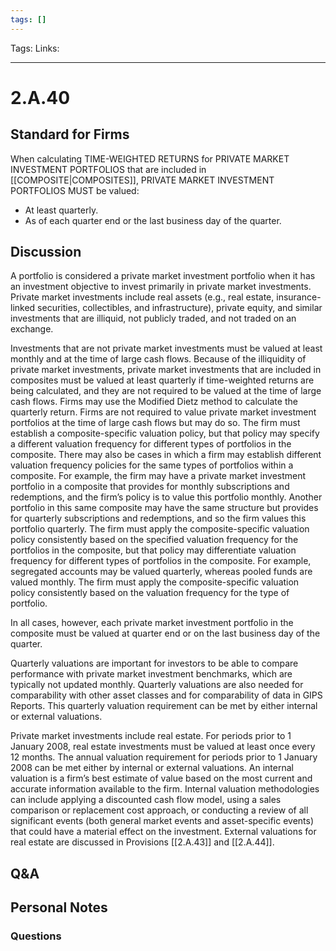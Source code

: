```yaml
---
tags: []
---
```

Tags: 
Links: 
___
# 2.A.40
## Standard for Firms
When calculating TIME-WEIGHTED RETURNS for PRIVATE MARKET INVESTMENT PORTFOLIOS that are included in [[COMPOSITE|COMPOSITES]], PRIVATE MARKET INVESTMENT PORTFOLIOS MUST be valued:
- At least quarterly.
- As of each quarter end or the last business day of the quarter.
## Discussion
A portfolio is considered a private market investment portfolio when it has an investment objective to invest primarily in private market investments. Private market investments include real assets (e.g., real estate, insurance-linked securities, collectibles, and infrastructure), private equity, and similar investments that are illiquid, not publicly traded, and not traded on an exchange.

Investments that are not private market investments must be valued at least monthly and at the time of large cash flows. Because of the illiquidity of private market investments, private market investments that are included in composites must be valued at least quarterly if time-weighted returns are being calculated, and they are not required to be valued at the time of large cash flows. Firms may use the Modified Dietz method to calculate the quarterly return. Firms are not required to value private market investment portfolios at the time of large cash flows but may do so. The firm must establish a composite-specific valuation policy, but that policy may specify a different valuation frequency for different types of portfolios in the composite. There may also be cases in which a firm may establish different valuation frequency policies for the same types of portfolios within a composite. For example, the firm may have a private market investment portfolio in a composite that provides for monthly subscriptions and redemptions, and the firm’s policy is to value this portfolio monthly. Another portfolio in this same composite may have the same structure but provides for quarterly subscriptions and redemptions, and so the firm values this portfolio quarterly. The firm must apply the composite-specific valuation policy consistently based on the specified valuation frequency for the portfolios in the composite, but that policy may differentiate valuation frequency for different types of portfolios in the composite. For example, segregated accounts may be valued quarterly, whereas pooled funds are valued monthly. The firm must apply the composite-specific valuation policy consistently based on the valuation frequency for the type of portfolio.

In all cases, however, each private market investment portfolio in the composite must be valued at quarter end or on the last business day of the quarter.

Quarterly valuations are important for investors to be able to compare performance with private market investment benchmarks, which are typically not updated monthly. Quarterly valuations are also needed for comparability with other asset classes and for comparability of data in GIPS Reports. This quarterly valuation requirement can be met by either internal or external valuations.

Private market investments include real estate. For periods prior to 1 January 2008, real estate investments must be valued at least once every 12 months. The annual valuation requirement for periods prior to 1 January 2008 can be met either by internal or external valuations. An internal valuation is a firm’s best estimate of value based on the most current and accurate information available to the firm. Internal valuation methodologies can include applying a discounted cash flow model, using a sales comparison or replacement cost approach, or conducting a review of all significant events (both general market events and asset-specific events) that could have a material effect on the investment. External valuations for real estate are discussed in Provisions [[2.A.43]] and [[2.A.44]].
## Q&A

## Personal Notes

### Questions